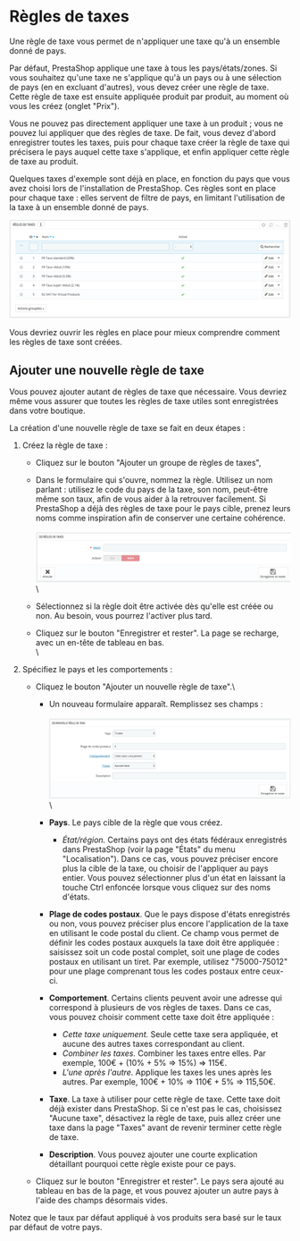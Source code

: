 # Règles de taxes

Une règle de taxe vous permet de n'appliquer une taxe qu'à un ensemble donné de pays.

Par défaut, PrestaShop applique une taxe à tous les pays/états/zones. Si vous souhaitez qu'une taxe ne s'applique qu'à un pays ou à une sélection de pays (en en excluant d'autres), vous devez créer une règle de taxe. Cette règle de taxe est ensuite appliquée produit par produit, au moment où vous les créez (onglet "Prix").

Vous ne pouvez pas directement appliquer une taxe à un produit ; vous ne pouvez lui appliquer que des règles de taxe. De fait, vous devez d'abord enregistrer toutes les taxes, puis pour chaque taxe créer la règle de taxe qui précisera le pays auquel cette taxe s'applique, et enfin appliquer cette règle de taxe au produit.

Quelques taxes d'exemple sont déjà en place, en fonction du pays que vous avez choisi lors de l'installation de PrestaShop. Ces règles sont en place pour chaque taxe : elles servent de filtre de pays, en limitant l'utilisation de la taxe à un ensemble donné de pays.

![](../../../../.gitbook/assets/52298351.png)

Vous devriez ouvrir les règles en place pour mieux comprendre comment les règles de taxe sont créées.

## Ajouter une nouvelle règle de taxe <a href="#reglesdetaxes-ajouterunenouvelleregledetaxe" id="reglesdetaxes-ajouterunenouvelleregledetaxe"></a>

Vous pouvez ajouter autant de règles de taxe que nécessaire. Vous devriez même vous assurer que toutes les règles de taxe utiles sont enregistrées dans votre boutique.

La création d'une nouvelle règle de taxe se fait en deux étapes :

1. Créez la règle de taxe :
   * Cliquez sur le bouton "Ajouter un groupe de règles de taxes",
   * Dans le formulaire qui s'ouvre, nommez la règle. Utilisez un nom parlant : utilisez le code du pays de la taxe, son nom, peut-être même son taux, afin de vous aider à la retrouver facilement. Si PrestaShop a déjà des règles de taxe pour le pays cible, prenez leurs noms comme inspiration afin de conserver une certaine cohérence.\
     \
     ![](../../../../.gitbook/assets/52298352.png)\
     \

   * Sélectionnez si la règle doit être activée dès qu'elle est créée ou non. Au besoin, vous pourrez l'activer plus tard.
   * Cliquez sur le bouton "Enregistrer et rester". La page se recharge, avec un en-tête de tableau en bas.\
     \

2. Spécifiez le pays et les comportements :
   * Cliquez le bouton "Ajouter un nouvelle règle de taxe".\

     * Un nouveau formulaire apparaît. Remplissez ses champs :\
       \
       ![](../../../../.gitbook/assets/52298353.png)\
       \

     * **Pays**. Le pays cible de la règle que vous créez.
       * _État/région._ Certains pays ont des états fédéraux enregistrés dans PrestaShop (voir la page "États" du menu "Localisation"). Dans ce cas, vous pouvez préciser encore plus la cible de la taxe, ou choisir de l'appliquer au pays entier. Vous pouvez sélectionner plus d'un état en laissant la touche Ctrl enfoncée lorsque vous cliquez sur des noms d'états.
     * **Plage de codes postaux**. Que le pays dispose d'états enregistrés ou non, vous pouvez préciser plus encore l'application de la taxe en utilisant le code postal du client. Ce champ vous permet de définir les codes postaux auxquels la taxe doit être appliquée : saisissez soit un code postal complet, soit une plage de codes postaux en utilisant un tiret. Par exemple, utilisez "75000-75012" pour une plage comprenant tous les codes postaux entre ceux-ci.
     * **Comportement**. Certains clients peuvent avoir une adresse qui correspond à plusieurs de vos règles de taxes. Dans ce cas, vous pouvez choisir comment cette taxe doit être appliquée :
       * _Cette taxe uniquement._ Seule cette taxe sera appliquée, et aucune des autres taxes correspondant au client.
       * _Combiner les taxes._ Combiner les taxes entre elles. Par exemple, 100€ + (10% + 5% => 15%) => 115€.
       * _L'une après l'autre._ Applique les taxes les unes après les autres. Par exemple, 100€ + 10% => 110€ + 5% => 115,50€.
     * **Taxe**. La taxe à utiliser pour cette règle de taxe. Cette taxe doit déjà exister dans PrestaShop. Si ce n'est pas le cas, choisissez "Aucune taxe", désactivez la règle de taxe, puis allez créer une taxe dans la page "Taxes" avant de revenir terminer cette règle de taxe.
     * **Description**. Vous pouvez ajouter une courte explication détaillant pourquoi cette règle existe pour ce pays.
   * Cliquez sur le bouton "Enregistrer et rester". Le pays sera ajouté au tableau en bas de la page, et vous pouvez ajouter un autre pays à l'aide des champs désormais vides.

Notez que le taux par défaut appliqué à vos produits sera basé sur le taux par défaut de votre pays.
